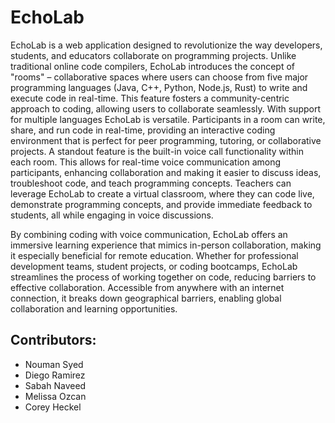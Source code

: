# EchoLab

EchoLab is a web application designed to revolutionize the way developers, students, and educators collaborate on programming projects. Unlike traditional online code compilers, EchoLab introduces the concept of "rooms" – collaborative spaces where users can choose from five major programming languages (Java, C++, Python, Node.js, Rust) to write and execute code in real-time. This feature fosters a community-centric approach to coding, allowing users to collaborate seamlessly. With support for multiple languages EchoLab is versatile. Participants in a room can write, share, and run code in real-time, providing an interactive coding environment that is perfect for peer programming, tutoring, or collaborative projects. A standout feature is the built-in voice call functionality within each room. This allows for real-time voice communication among participants, enhancing collaboration and making it easier to discuss ideas, troubleshoot code, and teach programming concepts. Teachers can leverage EchoLab to create a virtual classroom, where they can code live, demonstrate programming concepts, and provide immediate feedback to students, all while engaging in voice discussions.

By combining coding with voice communication, EchoLab offers an immersive learning experience that mimics in-person collaboration, making it especially beneficial for remote education. Whether for professional development teams, student projects, or coding bootcamps, EchoLab streamlines the process of working together on code, reducing barriers to effective collaboration. Accessible from anywhere with an internet connection, it breaks down geographical barriers, enabling global collaboration and learning opportunities.

## Contributors:
- Nouman Syed
- Diego Ramirez
- Sabah Naveed
- Melissa Ozcan
- Corey Heckel
